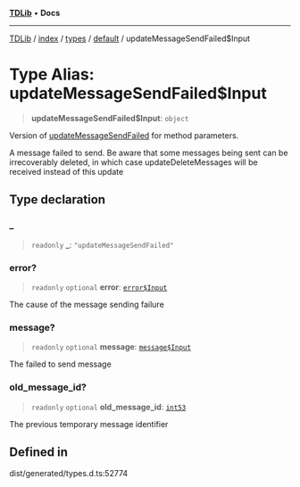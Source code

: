 [**TDLib**](../../../../../../README.md) • **Docs**

***

[TDLib](../../../../../../modules.md) / [index](../../../../../README.md) / [types](../../../README.md) / [default](../README.md) / updateMessageSendFailed$Input

# Type Alias: updateMessageSendFailed$Input

> **updateMessageSendFailed$Input**: `object`

Version of [updateMessageSendFailed](updateMessageSendFailed.md) for method parameters.

A message failed to send. Be aware that some messages being sent can be irrecoverably deleted, in which case updateDeleteMessages will be received instead of this update

## Type declaration

### \_

> `readonly` **\_**: `"updateMessageSendFailed"`

### error?

> `readonly` `optional` **error**: [`error$Input`](error$Input-1.md)

The cause of the message sending failure

### message?

> `readonly` `optional` **message**: [`message$Input`](message$Input-1.md)

The failed to send message

### old\_message\_id?

> `readonly` `optional` **old\_message\_id**: [`int53`](int53-1.md)

The previous temporary message identifier

## Defined in

dist/generated/types.d.ts:52774

